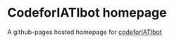 # CodeforIATIbot homepage

A github-pages hosted homepage for [codeforIATIbot](http://github.com/codeforIATIbot)
